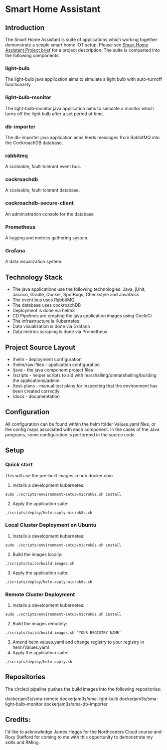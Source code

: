 # Smart Home Assistant 

## Introduction

The Smart Home Assistant is suite of applications which working together demonstrate a simple smart home IOT setup. Please see [Smart Home Assistant Project brief](./Brief.pdf) for a project description. The suite is comparted into the following components:

### light-bulb

The light-bulb java application aims to simulate a light bulb with auto-turnoff functionality.

### light-bulb-monitor

The light-bulb-monitor java application aims to simulate a monitor which turns off the light bulb after a set period of time.

### db-importer

The db-importer java application aims feeds messages from RabbitMQ into the CockroachDB database.

### rabbitmq

A scaleable, fault-tolerant event bus.

### cockroachdb

A scaleable, fault-tolerant database.

### cockroachdb-secure-client

An administration console for the database

### Prometheus

A logging and metrics gathering system.

### Grafana

A data visualization system.

## Technology Stack

- The java applications use the following technologies: Java, jUnit, Jacoco, Gradle, Docker, SpotBugs, Checkstyle and JavaDocs
- The event bus uses RabbitMQ
- The database uses cockroachDB
- Deployment is done via helm3
- CD Pipelines are creating the java application images using CircleCi
- The infrastructure is Kubernetes
- Data visualization is done via Grafana
- Data metrics scraping is done via Prometheus

## Project Source Layout

- /helm - deployment configuration
- /helm/raw-files - application configuration
- /java - the java component project files
- /scripts - helper scripts to aid with marshalling/unmarshalling/building the applications/admin
- /test-plans - manual test plans for inspecting that the environment has been created correctly
- /docs - documentation

## Configuration

All configuration can be found within the helm folder Values.yaml files, or the config maps associated with each component. In the cases of the Java programs, some configuration is performed in the source code.

## Setup

### Quick start

This will use the pre-built images in hub.docker.com

1. Installs a development kubernetes:
```
sudo ./scripts/environment-setup/microk8s.sh install 
```
2. Apply the application suite: 
```
./scripts/deploy/helm-apply-microk8s.sh
```

### Local Cluster Deployment on Ubuntu
1. Installs a development kubernetes:
```
sudo ./scripts/environment-setup/microk8s.sh install 
```
2. Build the images locally: 
```
./scripts/build/build-images.sh
```
3. Apply the application suite: 
```
./scripts/deploy/helm-apply-microk8s.sh
```

### Remote Cluster Deployment
1. Installs a development kubernetes:
```
sudo ./scripts/environment-setup/microk8s.sh install 
```
2. Build the images remotely: 
```
./scripts/build/build-images.sh 'YOUR REGISTRY NAME'
```
3. Amend helm values.yaml and change registry to your registry in helm/Values.yaml
4. Apply the application suite: 
```
./scripts/deploy/helm-apply.sh
```

## Repositories

The circleci pipeline pushes the build images into the following repositories:

dockerjam3s/sma-remote
dockerjam3s/sma-light-bulb
dockerjam3s/sma-light-bulb-monitor
dockerjam3s/sma-db-importer

## Credits: 

I'd like to acknowledge James Heggs for the Northcoders Cloud course and Roxy Stafford for coming to me with this opportunity to demonstrate my skills and RMing.
